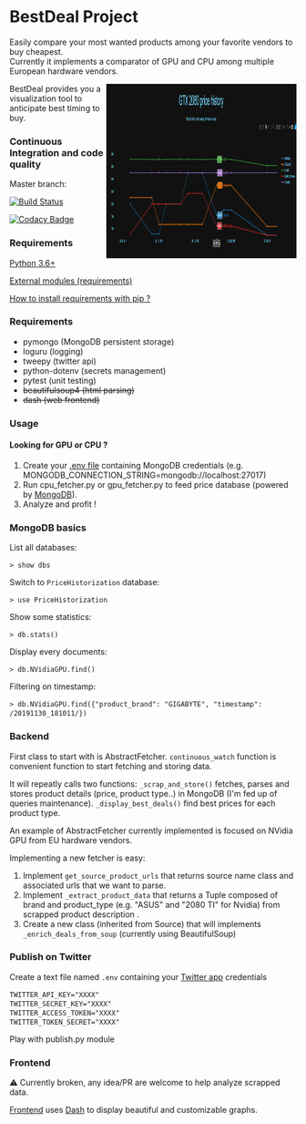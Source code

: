 BestDeal Project
=======================

Easily compare your most wanted products among your favorite vendors to buy cheapest.<br>
Currently it implements a comparator of GPU and CPU among multiple European hardware vendors.<br>

<img src='https://github.com/RichardDally/BestDeal/blob/master/screenshots/GTX2080_20181202.png' style='width:334px; height:306px; float: right;'>

BestDeal provides you a visualization tool to anticipate best timing to buy.

### Continuous Integration and code quality

Master branch:


[![Build Status](https://travis-ci.org/RichardDally/BestDeal.svg?branch=master)](https://travis-ci.org/RichardDally/BestDeal)

[![Codacy Badge](https://api.codacy.com/project/badge/Grade/09178071e8a8453fa2acc6d47a4937aa)](https://www.codacy.com/manual/RichardDally/BestDeal?utm_source=github.com&amp;utm_medium=referral&amp;utm_content=RichardDally/BestDeal&amp;utm_campaign=Badge_Grade)


### Requirements

[Python 3.6+](https://www.python.org/downloads/)

[External modules (requirements)](requirements.txt)

[How to install requirements with pip ?](https://stackoverflow.com/a/39537053/5037799)

### Requirements

- pymongo (MongoDB persistent storage)
- loguru (logging)
- tweepy (twitter api)
- python-dotenv (secrets management)
- pytest (unit testing)
- ~~beautifulsoup4 (html parsing)~~
- ~~dash (web frontend)~~

### Usage

#### Looking for GPU or CPU ?

1. Create your [.env file](https://github.com/theskumar/python-dotenv) containing MongoDB credentials (e.g. MONGODB_CONNECTION_STRING=mongodb://localhost:27017)
2. Run cpu_fetcher.py or gpu_fetcher.py to feed price database (powered by [MongoDB](https://docs.mongodb.com)).
3. Analyze and profit !

### MongoDB basics

List all databases:

    > show dbs

Switch to `PriceHistorization` database:

    > use PriceHistorization

Show some statistics:

    > db.stats()

Display every documents:

    > db.NVidiaGPU.find()

Filtering on timestamp:

    > db.NVidiaGPU.find({"product_brand": "GIGABYTE", "timestamp": /20191130_181011/})


### Backend

First class to start with is AbstractFetcher.
`continuous_watch` function is convenient function to start fetching and storing data.

It will repeatly calls two functions:
`_scrap_and_store()` fetches, parses and stores product details (price, product type..) in MongoDB (I'm fed up of queries maintenance).
`_display_best_deals()` find best prices for each product type.

An example of AbstractFetcher currently implemented is focused on NVidia GPU from EU hardware vendors.

Implementing a new fetcher is easy:
1) Implement `get_source_product_urls` that returns source name class and associated urls that we want to parse.
2) Implement `_extract_product_data` that returns a Tuple composed of brand and product_type (e.g. "ASUS" and "2080 TI" for Nvidia) from scrapped product description .
3) Create a new class (inherited from Source) that will implements `_enrich_deals_from_soup` (currently using BeautifulSoup)

### Publish on Twitter

Create a text file named `.env` containing your [Twitter app](https://developer.twitter.com/en/apps/) credentials

    TWITTER_API_KEY="XXXX"
    TWITTER_SECRET_KEY="XXXX"
    TWITTER_ACCESS_TOKEN="XXXX"
    TWITTER_TOKEN_SECRET="XXXX"

Play with publish.py module

### Frontend

:warning: Currently broken, any idea/PR are welcome to help analyze scrapped data.

[Frontend](https://github.com/RichardDally/BestDeal/blob/master/frontend.py) uses [Dash](https://plot.ly/products/dash/) to display beautiful and customizable graphs.
